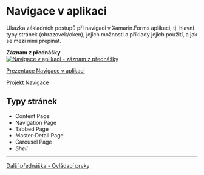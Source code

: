 # Navigace v aplikaci

Ukázka základních postupů při navigaci v Xamarin.Forms aplikaci, tj. hlavní typy stránek (obrazovek/oken), jejich možnosti a příklady jejich použití, a jak se mezi nimi přepínat.

**Záznam z přednášky**  
[![Navigace v aplikaci - záznam z přednášky](https://img.youtube.com/vi/8dYOsUFnlWA/0.jpg)](https://www.youtube.com/watch?v=8dYOsUFnlWA)

[Prezentace Navigace v aplikaci](https://github.com/PetrVobornik/prednasky/blob/master/Xamarin.Forms/03-Navigace/navigace.ppsx?raw=true)

[Projekt Navigace](https://github.com/PetrVobornik/prednasky/tree/master/Xamarin.Forms/03-Navigace/Navigace)

## Typy stránek
* Content Page
* Navigation Page
* Tabbed Page
* Master-Detail Page
* Carousel Page
* _Shell_

---

[Další přednáška - Ovládací prvky](https://github.com/PetrVobornik/prednasky/tree/master/Xamarin.Forms/04-OvladaciPrvky)
